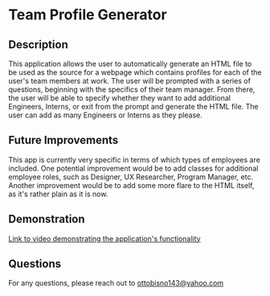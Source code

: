 # Team Profile Generator

## Description

This application allows the user to automatically generate an HTML file to be used as the source for a webpage which contains profiles for each of the user's team members at work. The user will be prompted with a series of questions, beginning with the specifics of their team manager. From there, the user will be able to specify whether they want to add additional Engineers, Interns, or exit from the prompt and generate the HTML file. The user can add as many Engineers or Interns as they please.

## Future Improvements

This app is currently very specific in terms of which types of employees are included. One potential improvement would be to add classes for additional employee roles, such as Designer, UX Researcher, Program Manager, etc. Another improvement would be to add some more flare to the HTML itself, as it's rather plain as it is now.

## Demonstration

[Link to video demonstrating the application's functionality](https://app.castify.com/view/4530ee62-a9c0-4d49-aeba-6cbad60fdf71)<br>

## Questions

For any questions, please reach out to [ottobisno143@yahoo.com](mailto:ottobisno143@yahoo.com)